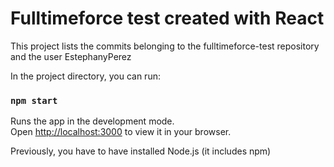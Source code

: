# Fulltimeforce test created with React

This project lists the commits belonging to the fulltimeforce-test repository and the user EstephanyPerez

In the project directory, you can run:

### `npm start`

Runs the app in the development mode.\
Open [http://localhost:3000](http://localhost:3000) to view it in your browser.

Previously, you have to have installed Node.js (it includes npm)
